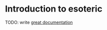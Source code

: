 # Introduction to esoteric

TODO: write [great documentation](http://jacobian.org/writing/what-to-write/)
